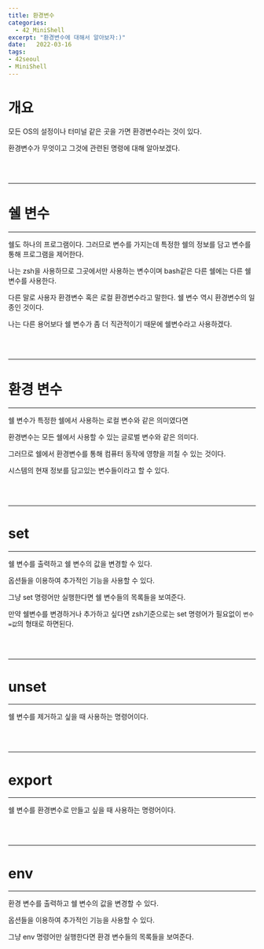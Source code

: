 ```yaml
---
title: 환경변수
categories: 
  - 42_MiniShell
excerpt: "환경변수에 대해서 알아보자:)"
date:   2022-03-16
tags:
- 42seoul
- MiniShell
---
```


# 개요

모든 OS의 설정이나 터미널 같은 곳을 가면 환경변수라는 것이 있다.

환경변수가 무엇이고 그것에 관련된 명령에 대해 알아보겠다.

<br />
<br />

---

# 쉘 변수

---

쉘도 하나의 프로그램이다. 그러므로 변수를 가지는데 특정한 쉘의 정보를 담고 변수를 통해 프로그램을 제어한다.

나는 zsh을 사용하므로 그곳에서만 사용하는 변수이며 bash같은 다른 쉘에는 다른 쉘 변수를 사용한다.

다른 말로 사용자 환경변수 혹은 로컬 환경변수라고 말한다. 쉘 변수 역시 환경변수의 일종인 것이다.

나는 다른 용어보다 쉘 변수가 좀 더 직관적이기 때문에 쉘변수라고 사용하겠다.

<br />
<br />

---

# 환경 변수

---

쉘 변수가 특정한 쉘에서 사용하는 로컬 변수와 같은 의미였다면 

환경변수는 모든 쉘에서 사용할 수 있는 글로벌 변수와 같은 의미다.

그러므로 쉘에서 환경변수를 통해 컴퓨터 동작에 영향을 끼칠 수 있는 것이다.

시스템의 현재 정보를 담고있는 변수들이라고 할 수 있다.

<br />
<br />

---

# set

---

쉘 변수를 출력하고 쉘 변수의 값을 변경할 수 있다.

옵션들을 이용하여 추가적인 기능을 사용할 수 있다.

그냥 set 명령어만 실행한다면 쉘 변수들의 목록들을 보여준다.

만약 쉘변수를 변경하거나 추가하고 싶다면 zsh기준으로는 set 명령어가 필요없이 `변수=값`의 형태로 하면된다.


<br />
<br />

---

# unset

---

쉘 변수를 제거하고 싶을 때 사용하는 명령어이다.

<br />
<br />

---

# export

---

쉘 변수를 환경변수로 만들고 싶을 때 사용하는 명령어이다.

<br />
<br />

---

# env

---

환경 변수를 출력하고 쉘 변수의 값을 변경할 수 있다.

옵션들을 이용하여 추가적인 기능을 사용할 수 있다.

그냥 env 명령어만 실행한다면 환경 변수들의 목록들을 보여준다.

